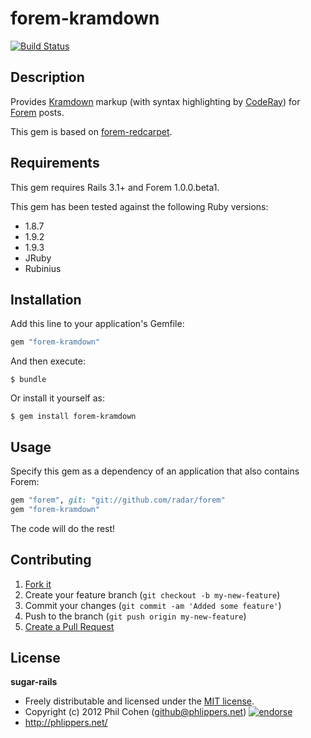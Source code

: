 # forem-kramdown

[![Build Status](https://travis-ci.org/phlipper/forem-kramdown.png?branch=master)](https://travis-ci.org/phlipper/forem-kramdown)


## Description

Provides [Kramdown](http://kramdown.rubyforge.org/) markup (with syntax highlighting by [CodeRay](http://coderay.rubychan.de/)) for [Forem](https://github.com/radar/forem) posts.

This gem is based on [forem-redcarpet](https://github.com/radar/forem-redcarpet).


## Requirements

This gem requires Rails 3.1+ and Forem 1.0.0.beta1.

This gem has been tested against the following Ruby versions:

* 1.8.7
* 1.9.2
* 1.9.3
* JRuby
* Rubinius


## Installation

Add this line to your application's Gemfile:

```ruby
gem "forem-kramdown"
```

And then execute:

```
$ bundle
```

Or install it yourself as:

```
$ gem install forem-kramdown
```


## Usage

Specify this gem as a dependency of an application that also contains Forem:

```ruby
gem "forem", git: "git://github.com/radar/forem"
gem "forem-kramdown"
```

The code will do the rest!


## Contributing

1. [Fork it](https://github.com/phlipper/forem-kramdown/fork_select)
2. Create your feature branch (`git checkout -b my-new-feature`)
3. Commit your changes (`git commit -am 'Added some feature'`)
4. Push to the branch (`git push origin my-new-feature`)
5. [Create a Pull Request](hhttps://github.com/phlipper/forem-kramdown/pull/new)


## License

**sugar-rails**

* Freely distributable and licensed under the [MIT license](http://phlipper.mit-license.org/2012/license.html).
* Copyright (c) 2012 Phil Cohen (github@phlippers.net) [![endorse](http://api.coderwall.com/phlipper/endorsecount.png)](http://coderwall.com/phlipper)
* http://phlippers.net/
